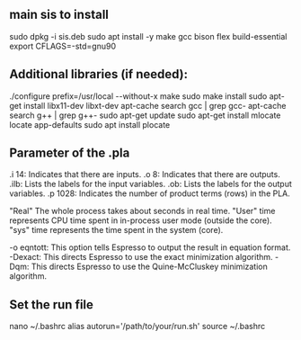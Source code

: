 
## main sis to install

  sudo dpkg -i sis.deb
  sudo apt install -y make gcc bison flex build-essential
  export CFLAGS=-std=gnu90

## Additional libraries (if needed):
  ./configure prefix=/usr/local --without-x
  make
  sudo make install
  sudo apt-get install libx11-dev libxt-dev
  apt-cache search gcc | grep gcc-
  apt-cache search g++ | grep g++-
  sudo apt-get update
  sudo apt-get install mlocate
  locate app-defaults
  sudo apt install plocate

## Parameter of the .pla
.i 14: Indicates that there are inputs.
.o 8: Indicates that there are outputs.
.ilb: Lists the labels for the input variables.
.ob: Lists the labels for the output variables.
.p 1028: Indicates the number of product terms (rows) in the PLA.

"Real" The whole process takes about seconds in real time.
"User" time represents CPU time spent in in-process user mode (outside the core).
"sys" time represents the time spent in the system (core).

-o eqntott: This option tells Espresso to output the result in equation format.
-Dexact: This directs Espresso to use the exact minimization algorithm.
-Dqm: This directs Espresso to use the Quine-McCluskey minimization algorithm.


## Set the run file
  nano ~/.bashrc
  alias autorun='/path/to/your/run.sh'
  source ~/.bashrc
